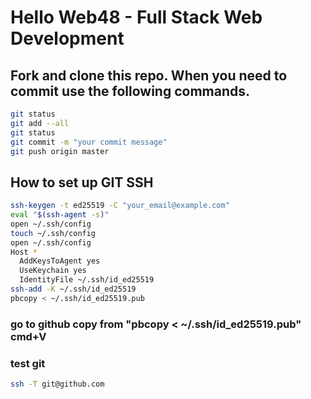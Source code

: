 # Hello Web48 - Full Stack Web Development
## Fork and clone this repo. When you need to commit use the following commands.
```sh
git status
git add --all
git status
git commit -m "your commit message"
git push origin master
```

## How to set up GIT SSH
```sh
ssh-keygen -t ed25519 -C "your_email@example.com"
eval "$(ssh-agent -s)"
open ~/.ssh/config
touch ~/.ssh/config
open ~/.ssh/config
Host *
  AddKeysToAgent yes
  UseKeychain yes
  IdentityFile ~/.ssh/id_ed25519
ssh-add -K ~/.ssh/id_ed25519
pbcopy < ~/.ssh/id_ed25519.pub
```
### go to github copy from "pbcopy < ~/.ssh/id_ed25519.pub" cmd+V
### test git
```sh
ssh -T git@github.com
```